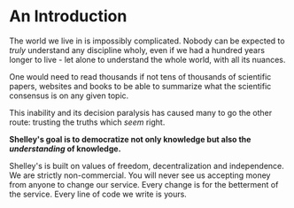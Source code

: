 # An Introduction

The world we live in is impossibly complicated. Nobody can be expected to _truly_ understand any discipline wholy, even if we had a hundred years longer to live - let alone to understand the whole world, with all its nuances.

One would need to read thousands if not tens of thousands of scientific papers, websites and books to be able to summarize what the scientific consensus is on any given topic.

This inability and its decision paralysis has caused many to go the other route: trusting the truths which _seem_ right.

**Shelley's goal is to democratize not only knowledge but also the _understanding_ of knowledge.**

Shelley's is built on values of freedom, decentralization and independence. We are strictly non-commercial. You will never see us accepting money from anyone to change our service. Every change is for the betterment of the service. Every line of code we write is yours.
